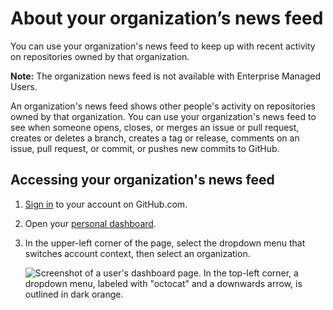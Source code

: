 # About your organization’s news feed

You can use your organization's news feed to keep up with recent activity on repositories owned by that organization.

<div class="ghd-spotlight ghd-spotlight-note border rounded-1 my-3 p-3 f5 color-border-accent-emphasis color-bg-accent">

**Note:** The organization news feed is not available with Enterprise Managed Users.

</div>

An organization's news feed shows other people's activity on repositories owned by that organization. You can use your organization's news feed to see when someone opens, closes, or merges an issue or pull request, creates or deletes a branch, creates a tag or release, comments on an issue, pull request, or commit, or pushes new commits to GitHub.

## Accessing your organization's news feed

1. [Sign in](https://github.com/login) to your account on GitHub.com.
1. Open your [personal dashboard](https://github.com/dashboard).
1. In the upper-left corner of the page, select the dropdown menu that switches account context, then select an organization.

   ![Screenshot of a user's dashboard page. In the top-left corner, a dropdown menu, labeled with "octocat" and a downwards arrow, is outlined in dark orange.](/assets/images/help/organizations/account-context-switcher.png)
